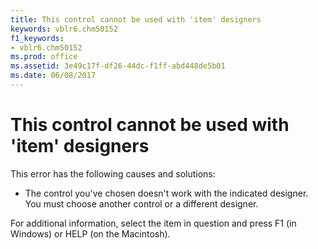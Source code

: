 ```yaml
---
title: This control cannot be used with 'item' designers
keywords: vblr6.chm50152
f1_keywords:
- vblr6.chm50152
ms.prod: office
ms.assetid: 3e49c17f-df26-44dc-f1ff-abd448de5b01
ms.date: 06/08/2017
---
```



# This control cannot be used with 'item' designers

This error has the following causes and solutions:



- The control you've chosen doesn't work with the indicated designer. You must choose another control or a different designer.
    

For additional information, select the item in question and press F1 (in Windows) or HELP (on the Macintosh).


